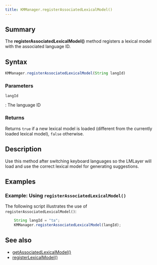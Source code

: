 ```yaml
---
title: KMManager.registerAssociatedLexicalModel()
---
```


## Summary
The **registerAssociatedLexicalModel()** method registers a lexical model with the associated language ID.

## Syntax
```javascript
KMManager.registerAssociatedLexicalModel(String langId) 
```

### Parameters

`langId`

: The language ID

### Returns
Returns `true` if a new lexical model is loaded (different from the currently loaded lexical model), `false` otherwise.

## Description
Use this method after switching keyboard languages so the LMLayer will load and use the correct lexical model for generating suggestions.

## Examples

### Example: Using `registerAssociatedLexicalModel()`
The following script illustrates the use of `registerAssociatedLexicalModel()`:

```javascript
    String langId = "ta";
    KMManager.registerAssociatedLexicalModel(langId);
```

## See also
* [getAssociatedLexicalModel()](getAssociatedLexicalModel)
* [registerLexicalModel()](registerLexicalModel)
